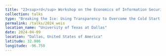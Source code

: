 ```yaml
---
title: "23<sup>rd</sup> Workshop on the Economics of Information Security"
collection: talks
type: "Breaking the Ice: Using Transparency to Overcome the Cold Start Problem in an Underground Market"
permalink: /talks/2024_weis
location_name: "University of Texas at Dallas"
date: 2024-04-09
location: "Dallas, United States of America"
latitude: 32.986
longitude: -96.750
---
```


